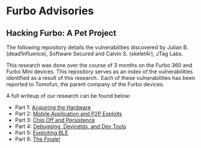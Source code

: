 # Furbo Advisories

## Hacking Furbo: A Pet Project
The following repository details the vulnerabilities discovered by Julian B. (dead1nfluence), Software Secured and Calvin S. (skelet4r), JTag Labs. 

This research was done over the course of 3 months on the Furbo 360 and Furbo Mini devices. This repository serves as an index of the vulnerabilities identified as a result of this research.. Each of these vulnerabilities has been reported to Tomofun, the parent company of the Furbo devices. 

A full writeup of our research can be found below:
- Part 1: [Acquiring the Hardware](https://www.softwaresecured.com/post/hacking-furbo-a-hardware-research-project-part-1-acquiring-the-hardware)
- Part 2: [Mobile Application and P2P Exploits](https://www.softwaresecured.com/post/hacking-furbo-a-hardware-research-project-part-2-mobile-and-p2p-exploits)
- Part 3: [Chip Off and Persistence](https://www.softwaresecured.com/post/hacking-furbo-a-hardware-research-project-part-3-chip-off-and-persistence)
- Part 4: [Debugging, DeviceIds, and Dev Tools](https://www.softwaresecured.com/post/hacking-furbo-a-hardware-research-project-part-4-debugging-deviceids-and-dev-tools)
- Part 5: [Exploiting BLE](https://www.softwaresecured.com/post/hacking-furbo-a-hardware-research-project-part-5-exploiting-ble)
- Part 6: [The Finale!](https://www.softwaresecured.com/post/hacking-furbo-a-hardware-research-project-part-6-the-finale)
